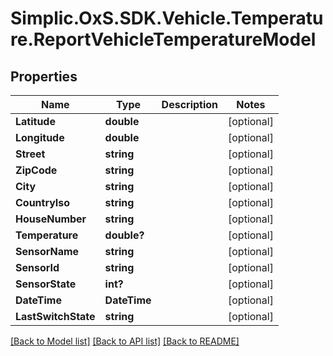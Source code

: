 # Simplic.OxS.SDK.Vehicle.Temperature.ReportVehicleTemperatureModel

## Properties

Name | Type | Description | Notes
------------ | ------------- | ------------- | -------------
**Latitude** | **double** |  | [optional] 
**Longitude** | **double** |  | [optional] 
**Street** | **string** |  | [optional] 
**ZipCode** | **string** |  | [optional] 
**City** | **string** |  | [optional] 
**CountryIso** | **string** |  | [optional] 
**HouseNumber** | **string** |  | [optional] 
**Temperature** | **double?** |  | [optional] 
**SensorName** | **string** |  | [optional] 
**SensorId** | **string** |  | [optional] 
**SensorState** | **int?** |  | [optional] 
**DateTime** | **DateTime** |  | [optional] 
**LastSwitchState** | **string** |  | [optional] 

[[Back to Model list]](../README.md#documentation-for-models) [[Back to API list]](../README.md#documentation-for-api-endpoints) [[Back to README]](../README.md)

